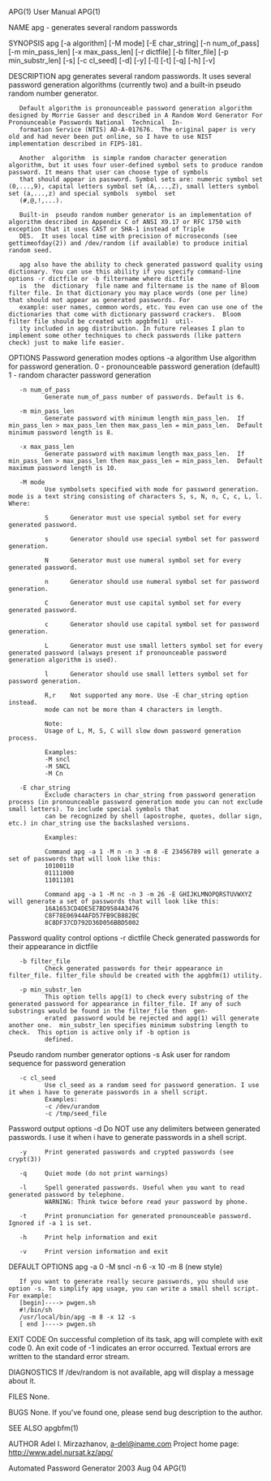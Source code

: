 APG(1)                                                                                    User Manual                                                                                    APG(1)

NAME
       apg - generates several random passwords

SYNOPSIS
       apg  [-a  algorithm] [-M mode] [-E char_string] [-n num_of_pass] [-m min_pass_len] [-x max_pass_len] [-r dictfile] [-b filter_file] [-p min_substr_len] [-s] [-c cl_seed] [-d] [-y] [-l]
       [-t] [-q] [-h] [-v]

DESCRIPTION
       apg generates several random passwords. It uses several password generation algorithms (currently two) and a built-in pseudo random number generator.

       Default algorithm is pronounceable password generation algorithm designed by Morrie Gasser and described in A Random Word Generator For Pronounceable Passwords National  Technical  In‐
       formation Service (NTIS) AD-A-017676.  The original paper is very old and had never been put online, so I have to use NIST implementation described in FIPS-181.

       Another  algorithm  is simple random character generation algorithm, but it uses four user-defined symbol sets to produce random password. It means that user can choose type of symbols
       that should appear in password. Symbol sets are: numeric symbol set (0,...,9), capital letters symbol set (A,...,Z), small letters symbol set (a,...,z) and special symbols  symbol  set
       (#,@,!,...).

       Built-in  pseudo random number generator is an implementation of algorithm described in Appendix C of ANSI X9.17 or RFC 1750 with exception that it uses CAST or SHA-1 instead of Triple
       DES.  It uses local time with precision of microseconds (see gettimeofday(2)) and /dev/random (if available) to produce initial random seed.

       apg also have the ability to check generated password quality using dictionary. You can use this ability if you specify command-line options -r dictfile or -b filtername where dictfile
       is  the  dictionary  file name and filtername is the name of Bloom filter file. In that dictionary you may place words (one per line) that should not appear as generated passwords. For
       example: user names, common words, etc. You even can use one of the dictionaries that come with dictionary password crackers.  Bloom filter file should be created with apgbfm(1)  util‐
       ity included in apg distribution. In future releases I plan to implement some other techniques to check passwords (like pattern check) just to make life easier.

OPTIONS
   Password generation modes options
       -a algorithm
              Use algorithm for password generation.
              0 - pronounceable password generation (default)
              1 - random character password generation

       -n num_of_pass
              Generate num_of_pass number of passwords. Default is 6.

       -m min_pass_len
              Generate password with minimum length min_pass_len.  If min_pass_len > max_pass_len then max_pass_len = min_pass_len.  Default minimum password length is 8.

       -x max_pass_len
              Generate password with maximum length max_pass_len.  If min_pass_len > max_pass_len then max_pass_len = min_pass_len.  Default maximum password length is 10.

       -M mode
              Use symbolsets specified with mode for password generation.  mode is a text string consisting of characters S, s, N, n, C, c, L, l. Where:

              S      Generator must use special symbol set for every generated password.

              s      Generator should use special symbol set for password generation.

              N      Generator must use numeral symbol set for every generated password.

              n      Generator should use numeral symbol set for password generation.

              C      Generator must use capital symbol set for every generated password.

              c      Generator should use capital symbol set for password generation.

              L      Generator must use small letters symbol set for every generated password (always present if pronounceable password generation algorithm is used).

              l      Generator should use small letters symbol set for password generation.

              R,r    Not supported any more. Use -E char_string option instead.
              mode can not be more than 4 characters in length.

              Note:
              Usage of L, M, S, C will slow down password generation process.

              Examples:
              -M sncl
              -M SNCL
              -M Cn

       -E char_string
              Exclude characters in char_string from password generation process (in pronounceable password generation mode you can not exclude small letters). To include special symbols that
              can be recognized by shell (apostrophe, quotes, dollar sign, etc.) in char_string use the backslashed versions.

              Examples:

              Command apg -a 1 -M n -n 3 -m 8 -E 23456789 will generate a set of passwords that will look like this:
              10100110
              01111000
              11011101

              Command apg -a 1 -M nc -n 3 -m 26 -E GHIJKLMNOPQRSTUVWXYZ will generate a set of passwords that will look like this:
              16A1653CD4DE5E7BD9584A3476
              C8F78E06944AFD57FB9CB882BC
              8C8DF37CD792D36D056BBD5002

   Password quality control options
       -r dictfile
              Check generated passwords for their appearance in dictfile

       -b filter_file
              Check generated passwords for their appearance in filter_file. filter_file should be created with the apgbfm(1) utility.

       -p min_substr_len
              This option tells apg(1) to check every substring of the generated password for appearance in filter_file. If any of such substrings would be found in the filter_file then  gen‐
              erated  password would be rejected and apg(1) will generate another one.  min_substr_len specifies minimum substring length to check.  This option is active only if -b option is
              defined.

   Pseudo random number generator options
       -s     Ask user for random sequence for password generation

       -c cl_seed
              Use cl_seed as a random seed for password generation. I use it when i have to generate passwords in a shell script.
              Examples:
              -c /dev/urandom
              -c /tmp/seed_file

   Password output options
       -d     Do NOT use any delimiters between generated passwords. I use it when i have to generate passwords in a shell script.

       -y     Print generated passwords and crypted passwords (see crypt(3))

       -q     Quiet mode (do not print warnings)

       -l     Spell generated passwords. Useful when you want to read generated password by telephone.
              WARNING: Think twice before read your password by phone.

       -t     Print pronunciation for generated pronounceable password. Ignored if -a 1 is set.

       -h     Print help information and exit

       -v     Print version information and exit

DEFAULT OPTIONS
       apg -a 0 -M sncl -n 6 -x 10 -m 8 (new style)

       If you want to generate really secure passwords, you should use option -s. To simplify apg usage, you can write a small shell script. For example:
       [begin]----> pwgen.sh
       #!/bin/sh
       /usr/local/bin/apg -m 8 -x 12 -s
       [ end ]----> pwgen.sh

EXIT CODE
       On successful completion of its task, apg will complete with exit code 0.  An exit code of -1 indicates an error occurred.  Textual errors are written to the standard error stream.

DIAGNOSTICS
       If /dev/random is not available, apg will display a message about it.

FILES
       None.

BUGS
       None.  If you've found one, please send bug description to the author.

SEE ALSO
       apgbfm(1)

AUTHOR
       Adel I. Mirzazhanov, <a-del@iname.com>
       Project home page: http://www.adel.nursat.kz/apg/

Automated Password Generator                                                              2003 Aug 04                                                                                    APG(1)
